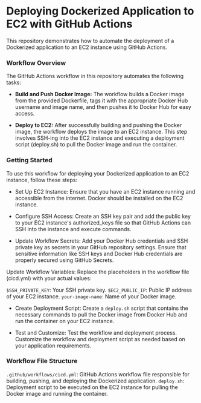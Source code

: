 # Deploying Dockerized Application to EC2 with GitHub Actions
This repository demonstrates how to automate the deployment of a Dockerized application to an EC2 instance using GitHub Actions.

### Workflow Overview
The GitHub Actions workflow in this repository automates the following tasks:

- **Build and Push Docker Image:** The workflow builds a Docker image from the provided Dockerfile, tags it with the appropriate Docker Hub username and image name, and then pushes it to Docker Hub for easy access.

- **Deploy to EC2:** After successfully building and pushing the Docker image, the workflow deploys the image to an EC2 instance. This step involves SSH-ing into the EC2 instance and executing a deployment script (deploy.sh) to pull the Docker image and run the container.

### Getting Started
To use this workflow for deploying your Dockerized application to an EC2 instance, follow these steps:

- Set Up EC2 Instance: Ensure that you have an EC2 instance running and accessible from the internet. Docker should be installed on the EC2 instance.

- Configure SSH Access: Create an SSH key pair and add the public key to your EC2 instance's authorized_keys file so that GitHub Actions can SSH into the instance and execute commands.

- Update Workflow Secrets: Add your Docker Hub credentials and SSH private key as secrets in your GitHub repository settings. Ensure that sensitive information like SSH keys and Docker Hub credentials are properly secured using GitHub Secrets.

Update Workflow Variables: Replace the placeholders in the workflow file (cicd.yml) with your actual values:

`$SSH_PRIVATE_KEY`: Your SSH private key.
`$EC2_PUBLIC_IP`: Public IP address of your EC2 instance.
`your-image-name`: Name of your Docker image.

- Create Deployment Script: Create a `deploy.sh` script that contains the necessary commands to pull the Docker image from Docker Hub and run the container on your EC2 instance.

- Test and Customize: Test the workflow and deployment process. Customize the workflow and deployment script as needed based on your application requirements.

### Workflow File Structure
`.github/workflows/cicd.yml`: GitHub Actions workflow file responsible for building, pushing, and deploying the Dockerized application.
`deploy.sh`: Deployment script to be executed on the EC2 instance for pulling the Docker image and running the container.
